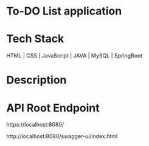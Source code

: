 # To-DO List application

# Tech Stack 
HTML | CSS | JavaScript | JAVA | MySQL | SpringBoot 

# Description



# API Root Endpoint
https://localhost:8080/

http://localhost:8080/swagger-ui/index.html
